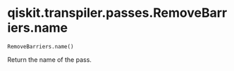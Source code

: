 # qiskit.transpiler.passes.RemoveBarriers.name

`RemoveBarriers.name()`

Return the name of the pass.
